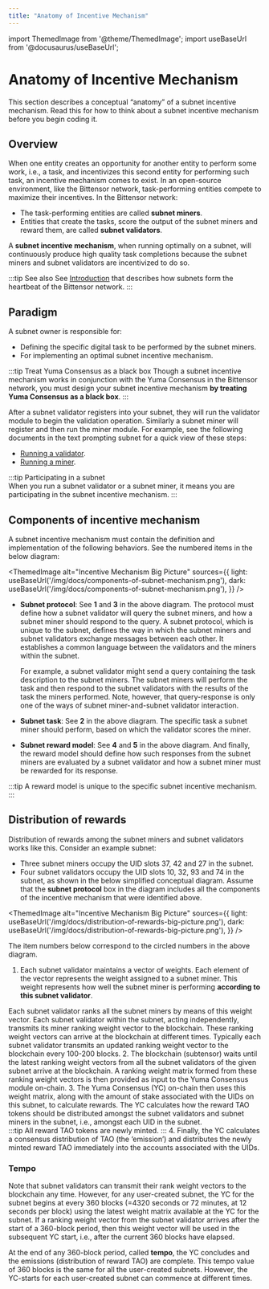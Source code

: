 ```yaml
---
title: "Anatomy of Incentive Mechanism"
---
```


import ThemedImage from '@theme/ThemedImage';
import useBaseUrl from '@docusaurus/useBaseUrl';

# Anatomy of Incentive Mechanism

This section describes a conceptual “anatomy” of a subnet incentive mechanism. Read this for how to think about a subnet incentive mechanism before you begin coding it. 

## Overview

When one entity creates an opportunity for another entity to perform some work, i.e., a task, and incentivizes this second entity for performing such task, an incentive mechanism comes to exist. In an open-source environment, like the Bittensor network, task-performing entities compete to maximize their incentives. In the Bittensor network:

- The task-performing entities are called **subnet miners**.
- Entities that create the tasks, score the output of the subnet miners and reward them, are called **subnet validators**. 

A **subnet incentive mechanism**, when running optimally on a subnet, will continuously produce high quality task completions because the subnet miners and subnet validators are incentivized to do so. 

:::tip See also
See [Introduction](./introduction) that describes how subnets form the heartbeat of the Bittensor network.
:::

## Paradigm

A subnet owner is responsible for:
- Defining the specific digital task to be performed by the subnet miners.
- For implementing an optimal subnet incentive mechanism. 

:::tip Treat Yuma Consensus as a black box
Though a subnet incentive mechanism works in conjunction with the Yuma Consensus in the Bittensor network, you must design your subnet incentive mechanism **by treating Yuma Consensus as a black box**. 
:::

After a subnet validator registers into your subnet, they will run the validator module to begin the validation operation. Similarly a subnet miner will register and then run the miner module. For example, see the following documents in the text prompting subnet for a quick view of these steps:

- [Running a validator](https://github.com/opentensor/text-prompting/blob/main/docs/running_a_validator.md).
- [Running a miner](https://github.com/opentensor/text-prompting/blob/main/docs/running_a_miner.md).

:::tip Participating in a subnet    
When you run a subnet validator or a subnet miner, it means you are participating in the subnet incentive mechanism. 
:::

## Components of incentive mechanism

A subnet incentive mechanism must contain the definition and implementation of the following behaviors. See the numbered items in the below diagram:

<ThemedImage
alt="Incentive Mechanism Big Picture"
sources={{
    light: useBaseUrl('/img/docs/components-of-subnet-mechanism.png'),
    dark: useBaseUrl('/img/docs/components-of-subnet-mechanism.png'),
  }}
/>

- **Subnet protocol**: See **1** and **3** in the above diagram. The protocol must define how a subnet validator will query the subnet miners, and how a subnet miner should respond to the query. A subnet protocol, which is unique to the subnet, defines the way in which the subnet miners and subnet validators exchange messages between each other. It establishes a common language between the validators and the miners within the subnet.

    For example, a subnet validator might send a query containing the task description to the subnet miners. The subnet miners will perform the task and then respond to the subnet validators with the results of the task the miners performed. Note, however, that query-response is only one of the ways of subnet miner-and-subnet validator interaction.

- **Subnet task**: See **2** in the above diagram. The specific task a subnet miner should perform, based on which the validator scores the miner. 

- **Subnet reward model**: See **4** and **5** in the above diagram. And finally, the reward model should define how such responses from the subnet miners are evaluated by a subnet validator and how a subnet miner must be rewarded for its response. 

:::tip A reward model is unique to the specific subnet incentive mechanism. 
:::

## Distribution of rewards

Distribution of rewards among the subnet miners and subnet validators works like this. Consider an example subnet:
- Three subnet miners occupy the UID slots 37, 42 and 27 in the subnet.
- Four subnet validators occupy the UID slots 10, 32, 93 and 74 in the subnet, as shown in the below simplified conceptual diagram. Assume that the **subnet protocol** box in the diagram includes all the components of the incentive mechanism that were identified above.

<ThemedImage
alt="Incentive Mechanism Big Picture"
sources={{
    light: useBaseUrl('/img/docs/distribution-of-rewards-big-picture.png'),
    dark: useBaseUrl('/img/docs/distribution-of-rewards-big-picture.png'),
  }}
/>

The item numbers below correspond to the circled numbers in the above diagram.

1. Each subnet validator maintains a vector of weights. Each element of the vector represents the weight assigned to a subnet miner. This weight represents how well the subnet miner is performing **according to this subnet validator**. 

  Each subnet validator ranks all the subnet miners by means of this weight vector. Each subnet validator within the subnet, acting independently, transmits its miner ranking weight vector to the blockchain. These ranking weight vectors can arrive at the blockchain at different times. Typically each subnet validator transmits an updated ranking weight vector to the blockchain every 100-200 blocks. 
2. The blockchain (subtensor) waits until the latest ranking weight vectors from all the subnet validators of the given subnet arrive at the blockchain. A ranking weight matrix formed from these ranking weight vectors is then provided as input to the Yuma Consensus module on-chain.
3. The Yuma Consensus (YC) on-chain then uses this weight matrix, along with the amount of stake associated with the UIDs on this subnet, to calculate rewards. The YC calculates how the reward TAO tokens should be distributed amongst the subnet validators and subnet miners in the subnet, i.e., amongst each UID in the subnet.  
  :::tip All reward TAO tokens are newly minted. 
  :::
4. Finally, the YC calculates a consensus distribution of TAO (the ‘emission’) and distributes the newly minted reward TAO immediately into the accounts associated with the UIDs. 

### Tempo

Note that subnet validators can transmit their rank weight vectors to the blockchain any time. However, for any user-created subnet, the YC for the subnet begins at every 360 blocks (=4320 seconds or 72 minutes, at 12 seconds per block) using the latest weight matrix available at the YC for the subnet. If a ranking weight vector from the subnet validator arrives after the start of a 360-block period, then this weight vector will be used in the subsequent YC start, i.e., after the current 360 blocks have elapsed. 

At the end of any 360-block period, called **tempo**, the YC concludes and the emissions (distribution of reward TAO) are complete.  This tempo value of 360 blocks is the same for all the user-created subnets. However, the YC-starts for each user-created subnet can commence at different times. 

<!-- >
[Raj: Explain the difference between tempo and epoch. For folks coming from Ethereum, our term tempo can be a bit confusing.]
Using Bittensor API for incentive mechanism
Here I want to present a discussion of how to map the components of the incentive mechanism (identified above) into the axon, dendrite, metagraph, subtensor, and synapse. I want to describe what each API module does and instruct the developer which one to use when. For example I want to say something like “Use dendrite to query axon and fetch a metagraph object.” Here I want to get as specific and as detailed as possible. -->
